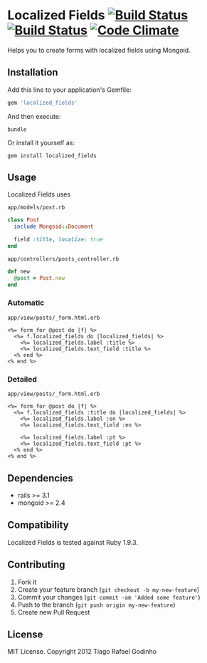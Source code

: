# Localized Fields [![Build Status](https://secure.travis-ci.org/tiagogodinho/localized_fields.png)](http://travis-ci.org/tiagogodinho/localized_fields) [![Build Status](https://gemnasium.com/tiagogodinho/localized_fields.png)](http://gemnasium.com/tiagogodinho/localized_fields) [![Code Climate](https://codeclimate.com/github/tiagogodinho/localized_fields.png)](https://codeclimate.com/github/tiagogodinho/localized_fields)

Helps you to create forms with localized fields using Mongoid.

## Installation

Add this line to your application's Gemfile:

``` ruby
gem 'localized_fields'
```

And then execute:

``` terminal
bundle
```

Or install it yourself as:

``` terminal
gem install localized_fields
```

## Usage

Localized Fields uses

`app/models/post.rb`

```ruby
class Post
  include Mongoid::Document

  field :title, localize: true
end
```
`app/controllers/posts_controller.rb`

```ruby
def new
  @post = Post.new
end
```

### Automatic

`app/view/posts/_form.html.erb`

```erb
<%= form_for @post do |f| %>
  <%= f.localized_fields do |localized_fields| %>
    <%= localized_fields.label :title %>
    <%= localized_fields.text_field :title %>
  <% end %>
<% end %>
```
### Detailed

`app/view/posts/_form.html.erb`

```erb
<%= form_for @post do |f| %>
  <%= f.localized_fields :title do |localized_fields| %>
    <%= localized_fields.label :en %>
    <%= localized_fields.text_field :en %>

    <%= localized_fields.label :pt %>
    <%= localized_fields.text_field :pt %>
  <% end %>
<% end %>
```

## Dependencies

- rails >= 3.1
- mongoid >= 2.4

## Compatibility

Localized Fields is tested against Ruby 1.9.3.

## Contributing

1. Fork it
2. Create your feature branch (`git checkout -b my-new-feature`)
3. Commit your changes (`git commit -am 'Added some feature'`)
4. Push to the branch (`git push origin my-new-feature`)
5. Create new Pull Request

## License

MIT License. Copyright 2012 Tiago Rafael Godinho
